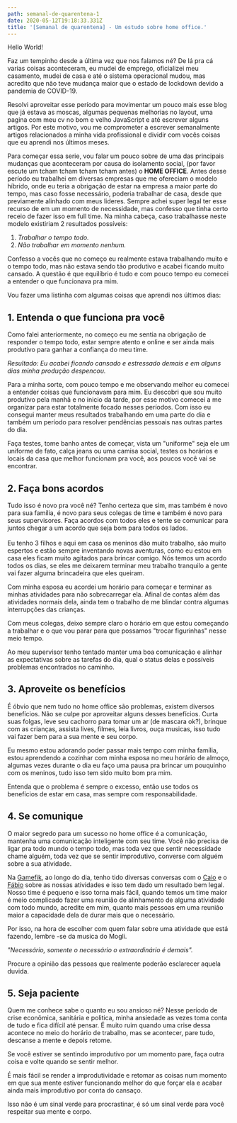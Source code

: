 ```yaml
---
path: semanal-de-quarentena-1
date: 2020-05-12T19:18:33.331Z
title: '[Semanal de quarentena] - Um estudo sobre home office.'
---
```

Hello World!

Faz um tempinho desde a última vez que nos falamos né? De lá pra cá varias coisas aconteceram, eu mudei de emprego, oficializei meu casamento, mudei de casa e até o sistema operacional mudou, mas acredito que não teve mudança maior que o estado de lockdown devido a pandemia de COVID-19.

Resolvi aproveitar esse período para movimentar um pouco mais esse blog que já estava as moscas, algumas pequenas melhorias no layout, uma pagina com meu cv no bom e velho JavaScript e até escrever alguns artigos. Por este motivo, vou me comprometer a escrever semanalmente artigos relacionados a minha vida profissional e dividir com vocês coisas que eu aprendi nos últimos meses.

Para começar essa serie, vou falar um pouco sobre de uma das principais mudanças que aconteceram por causa do isolamento social, (por favor escute um tcham tcham tcham tcham antes) o **HOME OFFICE**. Antes desse período eu trabalhei em diversas empresas que me ofereciam o modelo híbrido, onde eu teria a obrigação de estar na empresa a maior parte do tempo, mas caso fosse necessário, poderia trabalhar de casa, desde que previamente alinhado com meus lideres. Sempre achei super legal ter esse recurso de em um momento de necessidade, mas confesso que tinha certo receio de fazer isso em full time. Na minha cabeça, caso trabalhasse neste modelo existiriam 2 resultados possíveis:

1. _Trabalhar o tempo todo._
2. _Não trabalhar em momento nenhum._

Confesso a vocês que no começo eu realmente estava trabalhando muito e o tempo todo, mas não estava sendo tão produtivo e acabei ficando muito cansado. A questão é que equilíbrio é tudo e com pouco tempo eu comecei a entender o que funcionava pra mim.

Vou fazer uma listinha com algumas coisas que aprendi nos últimos dias:

## 1. Entenda o que funciona pra você

Como falei anteriormente, no começo eu me sentia na obrigação de responder o tempo todo, estar sempre atento e online e ser ainda mais produtivo para ganhar a confiança do meu time.

_Resultado: Eu acabei ficando cansado e estressado demais e em alguns dias minha produção despencou._

Para a minha sorte, com pouco tempo e me observando melhor eu comecei a entender coisas que funcionavam para mim. Eu descobri que sou muito produtivo pela manhã e no inicio da tarde, por esse motivo comecei a me organizar para estar totalmente focado nesses períodos. Com isso eu consegui manter meus resultados trabalhando em uma parte do dia e também um período para resolver pendências pessoais nas outras partes do dia.

Faça testes, tome banho antes de começar, vista um "uniforme" seja ele um uniforme de fato, calça jeans ou uma camisa social, testes os horários e locais da casa que melhor funcionam pra você, aos poucos você vai se encontrar.

## 2. Faça bons acordos

Tudo isso é novo pra você né? Tenho certeza que sim, mas também é novo para sua família, é novo para seus colegas de time e também é novo para seus supervisores. Faça acordos com todos eles e tente se comunicar para juntos chegar a um acordo que seja bom para todos os lados. \
\
Eu tenho 3 filhos e aqui em casa os meninos dão muito trabalho, são muito espertos e estão sempre inventando novas aventuras, como eu estou em casa eles ficam muito agitados para brincar comigo. Nós temos um acordo todos os dias, se eles me deixarem terminar meu trabalho tranquilo a gente vai fazer alguma brincadeira que eles queiram.

Com minha esposa eu acordei um horário para começar e terminar as minhas atividades para não sobrecarregar ela. Afinal de contas além das atividades normais dela, ainda tem o trabalho de me blindar contra algumas interrupções das crianças.

Com meus colegas, deixo sempre claro o horário em que estou começando a trabalhar e o que vou parar para que possamos "trocar figurinhas" nesse meio tempo.

Ao meu supervisor tenho tentado manter uma boa comunicação e alinhar as expectativas sobre as tarefas do dia, qual o status delas e possíveis problemas encontrados no caminho.

## 3. Aproveite os benefícios

É óbvio que nem tudo no home office são problemas, existem diversos benefícios. Não se culpe por aproveitar alguns desses benefícios. Curta suas folgas, leve seu cachorro para tomar um ar (de mascara ok?), brinque com as crianças, assista lives, filmes, leia livros, ouça musicas, isso tudo vai fazer bem para a sua mente e seu corpo.

Eu mesmo estou adorando poder passar mais tempo com minha família, estou aprendendo a cozinhar com minha esposa no meu horário de almoço, algumas vezes durante o dia eu faço uma pausa pra brincar um pouquinho com os meninos, tudo isso tem sido muito bom pra mim.

Entenda que o problema é sempre o excesso, então use todos os benefícios de estar em casa, mas sempre com responsabilidade.

## 4. Se comunique

O maior segredo para um sucesso no home office é a comunicação, mantenha uma comunicação inteligente com seu time. Você não precisa de ligar pra todo mundo o tempo todo, mas toda vez que sentir necessidade chame alguém, toda vez que se sentir improdutivo, converse com alguém sobre a sua atividade.

Na [Gamefik](https://gamefik.com), ao longo do dia, tenho tido diversas conversas com o [Caio](https://www.linkedin.com/in/caioxm/) e o [Fábio](https://www.linkedin.com/in/fabiomartineves/) sobre as nossas atividades e isso tem dado um resultado bem legal. Nosso time é pequeno e isso torna mais fácil, quando temos um time maior é meio complicado fazer uma reunião de alinhamento de alguma atividade com todo mundo, acredite em mim, quanto mais pessoas em uma reunião maior a capacidade dela de durar mais que o necessário.

Por isso, na hora de escolher com quem falar sobre uma atividade que está fazendo, lembre -se da musica do Mogli.

_"Necessário, somente o necessário o extraordinário é demais"._

Procure a opinião das pessoas que realmente poderão esclarecer aquela duvida.

## 5. Seja paciente

Quem me conhece sabe o quanto eu sou ansioso né? Nesse período de crise econômica, sanitária e politica, minha ansiedade as vezes toma conta de tudo e fica difícil até pensar. É muito ruim quando uma crise dessa acontece no meio do horário de trabalho, mas se acontecer, pare tudo, descanse a mente e depois retome.

Se você estiver se sentindo improdutivo por um momento pare, faça outra coisa e volte quando se sentir melhor.

É mais fácil se render a improdutividade e retomar as coisas num momento em que sua mente estiver funcionando melhor do que forçar ela e acabar ainda mais improdutivo por conta do cansaço. 

Isso não é um sinal verde para procrastinar, é só um sinal verde para você respeitar sua mente e corpo.
